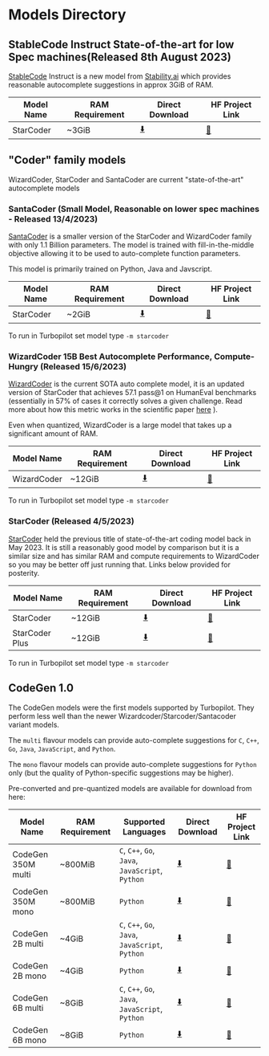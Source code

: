 # Models Directory

## StableCode Instruct State-of-the-art for low Spec machines(Released 8th August 2023)

[StableCode](https://stability.ai/blog/stablecode-llm-generative-ai-coding) Instruct is a new model from [Stability.ai](https://stability.ai/) which provides reasonable autocomplete suggestions in approx 3GiB of RAM.

| Model Name          | RAM Requirement | Direct Download  | HF Project Link |
|---------------------|-----------------|-----------------|-----------------|
| StarCoder   | ~3GiB        |   [:arrow_down:](https://huggingface.co/TheBloke/stablecode-instruct-alpha-3b-GGML/blob/main/stablecode-instruct-alpha-3b.ggmlv1.q4_0.bin)           |   [:hugs:](https://huggingface.co/TheBloke/stablecode-instruct-alpha-3b-GGML/)           |



## "Coder" family models

WizardCoder, StarCoder and SantaCoder are current "state-of-the-art" autocomplete models 

### SantaCoder (Small Model, Reasonable on lower spec machines - Released 13/4/2023)

[SantaCoder](https://huggingface.co/bigcode/santacoder) is a smaller version of the StarCoder and WizardCoder family with only 1.1 Billion parameters. The model is trained with fill-in-the-middle objective allowing it to be used to auto-complete function parameters.

This model is primarily trained on Python, Java and Javscript.


| Model Name          | RAM Requirement | Direct Download  | HF Project Link |
|---------------------|-----------------|-----------------|-----------------|
| StarCoder   | ~2GiB        |   [:arrow_down:](https://huggingface.co/mike-ravkine/gpt_bigcode-santacoder-GGML/resolve/main/santacoder-q4_0.bin)           |   [:hugs:](https://huggingface.co/mike-ravkine/gpt_bigcode-santacoder-GGML/)           |

To run in Turbopilot set model type `-m starcoder`


### WizardCoder 15B Best Autocomplete Performance, Compute-Hungry (Released 15/6/2023)

[WizardCoder](https://github.com/nlpxucan/WizardLM/tree/main/WizardCoder) is the current SOTA auto complete model, it is an updated version of StarCoder that achieves 57.1 pass@1 on HumanEval benchmarks (essentially in 57% of cases it correctly solves a given challenge. Read more about how this metric works in the scientific paper [here](https://arxiv.org/pdf/2107.03374.pdf) ).

Even when quantized, WizardCoder is a large model that takes up a significant amount of RAM.


| Model Name          | RAM Requirement | Direct Download  | HF Project Link |
|---------------------|-----------------|-----------------|-----------------|
| WizardCoder   | ~12GiB        |   [:arrow_down:](https://huggingface.co/TheBloke/WizardCoder-15B-1.0-GGML/resolve/main/WizardCoder-15B-1.0.ggmlv3.q4_0.bin)           |   [:hugs:](https://huggingface.co/TheBloke/WizardCoder-15B-1.0-GGML/)           |

To run in Turbopilot set model type `-m starcoder`


### StarCoder (Released 4/5/2023)

[StarCoder](https://huggingface.co/blog/starcoder) held the previous title of state-of-the-art coding model back in May 2023. It is still a reasonably good model by comparison but it is a similar size and has similar RAM and compute requirements to WizardCoder so you may be better off just running that. Links below provided for posterity.


| Model Name          | RAM Requirement | Direct Download  | HF Project Link |
|---------------------|-----------------|------------------|-----------------|
| StarCoder   | ~12GiB        | [:arrow_down:](https://huggingface.co/NeoDim/starcoder-GGML/resolve/main/starcoder-ggml-q4_0.bin)           |   [:hugs:](https://huggingface.co/NeoDim/starcoder-GGML/)           |
| StarCoder Plus   | ~12GiB        | [:arrow_down:](https://huggingface.co/TheBloke/starcoderplus-GGML/resolve/main/starcoderplus.ggmlv3.q4_0.bin)           |   [:hugs:](https://huggingface.co/TheBloke/starcoderplus-GGML/)           |

To run in Turbopilot set model type `-m starcoder`






## CodeGen 1.0

The CodeGen models were the first models supported by Turbopilot. They perform less well than the newer Wizardcoder/Starcoder/Santacoder variant models.


The `multi` flavour models can provide auto-complete suggestions for `C`, `C++`, `Go`, `Java`, `JavaScript`, and `Python`.

The `mono` flavour models can provide auto-complete suggestions for `Python` only (but the quality of Python-specific suggestions may be higher).

Pre-converted and pre-quantized models are available for download from here:

| Model Name          | RAM Requirement | Supported Languages       | Direct Download  | HF Project Link |
|---------------------|-----------------|---------------------------|-----------------|-----------------|
| CodeGen 350M multi   | ~800MiB        | `C`, `C++`, `Go`, `Java`, `JavaScript`, `Python`  |   [:arrow_down:](https://huggingface.co/ravenscroftj/CodeGen-350M-multi-ggml-quant/resolve/main/codegen-350M-multi-ggml-4bit-quant.bin)           |   [:hugs:](https://huggingface.co/ravenscroftj/CodeGen-350M-multi-ggml-quant)           |
| CodeGen 350M mono   | ~800MiB   | `Python`          |   [:arrow_down:](https://huggingface.co/Guglielmo/CodeGen-350M-mono-ggml-quant/resolve/main/ggml-model-quant.bin)           |   [:hugs:](https://huggingface.co/Guglielmo/CodeGen-350M-mono-ggml-quant)           |
| CodeGen 2B multi   | ~4GiB  | `C`, `C++`, `Go`, `Java`, `JavaScript`, `Python`          |   [:arrow_down:](https://huggingface.co/ravenscroftj/CodeGen-2B-multi-ggml-quant/resolve/main/codegen-2B-multi-ggml-4bit-quant_q4_0.bin)           |   [:hugs:](https://huggingface.co/ravenscroftj/CodeGen-2B-multi-ggml-quant)          |
| CodeGen 2B mono   | ~4GiB  | `Python`          |   [:arrow_down:](https://huggingface.co/Guglielmo/CodeGen-2B-mono-ggml-quant/resolve/main/ggml-model-quant.bin)           |   [:hugs:](https://huggingface.co/Guglielmo/CodeGen-2B-mono-ggml-quant/)          |
| CodeGen 6B multi   | ~8GiB  | `C`, `C++`, `Go`, `Java`, `JavaScript`, `Python`          |   [:arrow_down:](https://huggingface.co/ravenscroftj/CodeGen-6B-multi-ggml-quant/resolve/main/codegen-6B-multi-ggml-4bit-quant.bin)           |   [:hugs:](https://huggingface.co/ravenscroftj/CodeGen-6B-multi-ggml-quant)          |
| CodeGen 6B mono   | ~8GiB  | `Python`          |   [:arrow_down:](https://huggingface.co/Guglielmo/CodeGen-6B-mono-ggml-quant/resolve/main/ggml-model-quant.bin)           |   [:hugs:](https://huggingface.co/Guglielmo/CodeGen-6B-mono-ggml-quant/)          |
